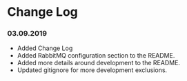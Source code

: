 Change Log
==========

### 03.09.2019
* Added Change Log
* Added RabbitMQ configuration section to the README.
* Added more details around development to the README.
* Updated gitignore for more development exclusions.
